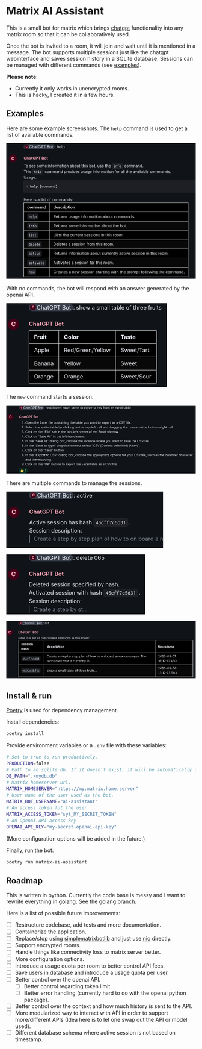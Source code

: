 # Matrix AI Assistant

This is a small bot for matrix which brings [chatgpt](https://openai.com/blog/chatgpt) functionality into any matrix room so that it can be collaboratively used.

Once the bot is invited to a room, it will join and wait until it is mentioned in a message. The bot supports multiple _sessions_ just like the chatgpt webinterface and saves session history in a SQLite database. Sessions can be managed with different commands (see [examples](#examples)).

**Please note**:

- Currently it only works in unencrypted rooms.
- This is hacky, I created it in a few hours.

## Examples

Here are some example screenshots. The `help` command is used to get a list of available commands.

![Help command](./assets/ai_bot_1.png)

With no commands, the bot will respond with an answer generated by the openai API.

![No command](./assets/ai_bot_5.png)

The `new` command starts a session.

![New session command](./assets/ai_bot_6.png)

There are multiple commands to manage the sessions.

![Show active session](./assets/ai_bot_2.png)

![Delete sessions](./assets/ai_bot_3.png)

![List sessions](./assets/ai_bot_4.png)

## Install & run

[Poetry](https://python-poetry.org) is used for dependency management. 

Install dependencies:

```sh
poetry install
```

Provide environment variables or a `.env` file with these variables:

```sh
# Set to true to run productively.
PRODUCTION=false
# Path to an sqlite db. If it doesn't exist, it will be automatically created!
DB_PATH="./mydb.db"
# Matrix homeserver url.
MATRIX_HOMESERVER="https://my.matrix.home.server"
# User name of the user used as the bot.
MATRIX_BOT_USERNAME="ai-assistant"
# An access token fot the user.
MATRIX_ACCESS_TOKEN="syt_MY_SECRET_TOKEN"
# An OpenAI API access key
OPENAI_API_KEY="my-secret-openai-api-key"
```

(More configuration options will be added in the future.)

Finally, run the bot:

```sh
poetry run matrix-ai-assistant
```

## Roadmap

This is written in python. Currently the code base is messy and I want to rewrite everything in [golang](https://golang.org). See the golang branch.

Here is a list of possible future improvements:

- [ ] Restructure codebase, add tests and more documentation.
- [ ] Containerize the application.
- [ ] Replace/stop using [simplematrixbotlib](https://github.com/i10b/simplematrixbotlib) and just use [nio](https://github.com/poljar/matrix-nio) directly.
- [ ] Support encrypted rooms.
- [ ] Handle things like connectivity loss to matrix server better.
- [ ] More configuration options.
- [ ] Introduce a usage quota per room to better control API fees.
- [ ] Save users in database and introduce a usage quota per user.
- [ ] Better control over the openai API.
    - [ ] Better control regarding token limit.
    - [ ] Better error handling (currently hard to do with the openai python package).
- [ ] Better control over the context and how much history is sent to the API.
- [ ] More modularized way to interact with API in order to support more/different APIs (Idea here is to let one swap out the API or model used).
- [ ] Different database schema where active session is not based on timestamp.
